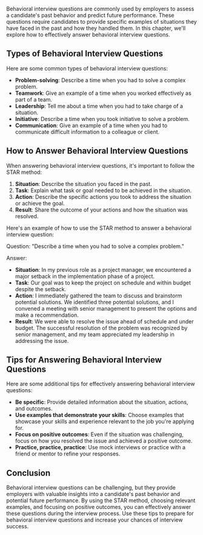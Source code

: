 
Behavioral interview questions are commonly used by employers to assess a candidate's past behavior and predict future performance. These questions require candidates to provide specific examples of situations they have faced in the past and how they handled them. In this chapter, we'll explore how to effectively answer behavioral interview questions.

Types of Behavioral Interview Questions
---------------------------------------

Here are some common types of behavioral interview questions:

* **Problem-solving**: Describe a time when you had to solve a complex problem.
* **Teamwork**: Give an example of a time when you worked effectively as part of a team.
* **Leadership**: Tell me about a time when you had to take charge of a situation.
* **Initiative**: Describe a time when you took initiative to solve a problem.
* **Communication**: Give an example of a time when you had to communicate difficult information to a colleague or client.

How to Answer Behavioral Interview Questions
--------------------------------------------

When answering behavioral interview questions, it's important to follow the STAR method:

1. **Situation**: Describe the situation you faced in the past.
2. **Task**: Explain what task or goal needed to be achieved in the situation.
3. **Action**: Describe the specific actions you took to address the situation or achieve the goal.
4. **Result**: Share the outcome of your actions and how the situation was resolved.

Here's an example of how to use the STAR method to answer a behavioral interview question:

Question: "Describe a time when you had to solve a complex problem."

Answer:

* **Situation**: In my previous role as a project manager, we encountered a major setback in the implementation phase of a project.
* **Task**: Our goal was to keep the project on schedule and within budget despite the setback.
* **Action**: I immediately gathered the team to discuss and brainstorm potential solutions. We identified three potential solutions, and I convened a meeting with senior management to present the options and make a recommendation.
* **Result**: We were able to resolve the issue ahead of schedule and under budget. The successful resolution of the problem was recognized by senior management, and my team appreciated my leadership in addressing the issue.

Tips for Answering Behavioral Interview Questions
-------------------------------------------------

Here are some additional tips for effectively answering behavioral interview questions:

* **Be specific**: Provide detailed information about the situation, actions, and outcomes.
* **Use examples that demonstrate your skills**: Choose examples that showcase your skills and experience relevant to the job you're applying for.
* **Focus on positive outcomes**: Even if the situation was challenging, focus on how you resolved the issue and achieved a positive outcome.
* **Practice, practice, practice**: Use mock interviews or practice with a friend or mentor to refine your responses.

Conclusion
----------

Behavioral interview questions can be challenging, but they provide employers with valuable insights into a candidate's past behavior and potential future performance. By using the STAR method, choosing relevant examples, and focusing on positive outcomes, you can effectively answer these questions during the interview process. Use these tips to prepare for behavioral interview questions and increase your chances of interview success.

